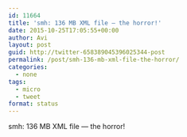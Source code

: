 ```yaml
---
id: 11664
title: 'smh: 136 MB XML file — the horror!'
date: 2015-10-25T17:05:55+00:00
author: Avi
layout: post
guid: http://twitter-658389045396025344-post
permalink: /post/smh-136-mb-xml-file-the-horror/
categories:
  - none
tags:
  - micro
  - tweet
format: status
---
```

smh: 136 MB XML file — the horror!